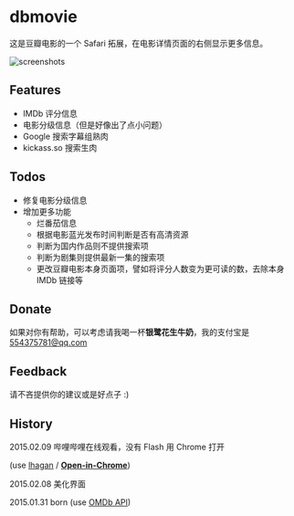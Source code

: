 # dbmovie

这是豆瓣电影的一个 Safari 拓展，在电影详情页面的右侧显示更多信息。

![screenshots](http://i.imgur.com/PaFfsQV.png)

## Features

* IMDb 评分信息
* 电影分级信息（但是好像出了点小问题）
* Google 搜索字幕组熟肉
* kickass.so 搜索生肉

## Todos

* 修复电影分级信息
* 增加更多功能
	* 烂番茄信息
	* 根据电影蓝光发布时间判断是否有高清资源
	* 判断为国内作品则不提供搜索项
	* 判断为剧集则提供最新一集的搜索项
	* 更改豆瓣电影本身页面项，譬如将评分人数变为更可读的数，去除本身 IMDb 链接等

## Donate

如果对你有帮助，可以考虑请我喝一杯**银鹭花生牛奶**，我的支付宝是 554375781@qq.com

## Feedback

请不吝提供你的建议或是好点子 :)

## History
2015.02.09 哔哩哔哩在线观看，没有 Flash 用 Chrome 打开

(use [lhagan](https://github.com/lhagan) / **[Open-in-Chrome](https://github.com/lhagan/Open-in-Chrome)**)

2015.02.08 美化界面

2015.01.31 born (use [OMDb API](http://www.omdbapi.com))